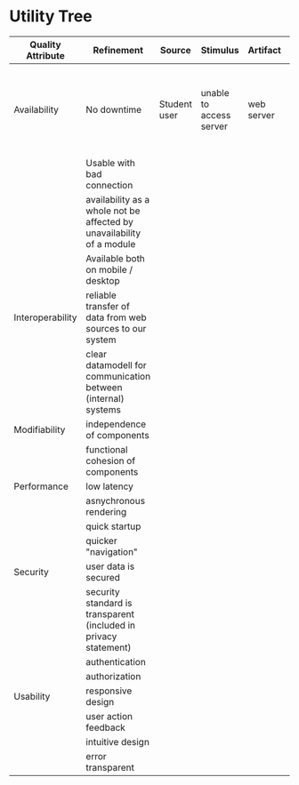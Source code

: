 # Utility Tree


| Quality Attribute  |  Refinement  | Source        | Stimulus         | Artifact      | Environment       | Response      | Response Measure        | Business Value  | Technical risk |
| ------------------  | ------------------------------   | ----------------  | ------------------ | ------------------ | ------------------ | ------------------------------ | -------------------------|------------|-------------|
| Availability |No downtime | Student user | unable to access server |  web server |  server is down, not first access  |  notify that user is seeing cached data, show cached data  | notification is seen, data is most recent state of last server access  |   High  |  Medium  |   
|           |  Usable with bad connection     |    |      |     |     |     |   |    |       |       |
|           |  availability as a whole not be affected by unavailability of a module |     |     |    |     |    |  |       |       |       |
|           |  Available both on mobile / desktop |    |     |     |     |     |     |     |     |     |
|     Interoperability   |  reliable transfer of data from web sources to our system |   |    |     |    |    |    |       |       |       |
|           |  clear datamodell for communication between (internal) systems |   |    |     |      |    |     |       |       |       |
|   Modifiability    |  independence of components |     |     |     |     |     |    |    |     |       |
|           |  functional cohesion of components |     |     |    |      |    |     |       |       |       |
|    Performance       |  low latency |       |     |      |      |     |     |     |     |     |
|       |  asnychronous rendering |     |     |      |      |      |     |     |     |     |
|       |  quick startup |     |     |      |      |      |     |     |     |     |
|       |  quicker "navigation" |     |     |      |      |      |     |     |     |     |
|  Security  |  user data is secured |     |     |      |      |      |     |     |     |     |
|       |  security standard is transparent (included in privacy statement) |     |     |      |      |      |     |     |     |     |
|       |  authentication |     |     |      |      |      |     |     |     |     |
|       |  authorization |     |     |      |      |      |     |     |     |     |
| Usability  |  responsive design |     |     |      |      |      |     |     |     |     |
|       |  user action feedback |     |     |      |      |      |     |     |     |     |
|       |  intuitive design |     |     |      |      |      |     |     |     |     |
|       |  error transparent |     |     |      |      |      |     |     |     |     |
